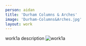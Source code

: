 ```yaml
---
person: aidan
title: 'Durham Columns & Arches'
image: 'Durham-Columns&Arches.jpg'
layout: work
---
```


work1a description
![work1a](/assets/img/{{page.img}})
